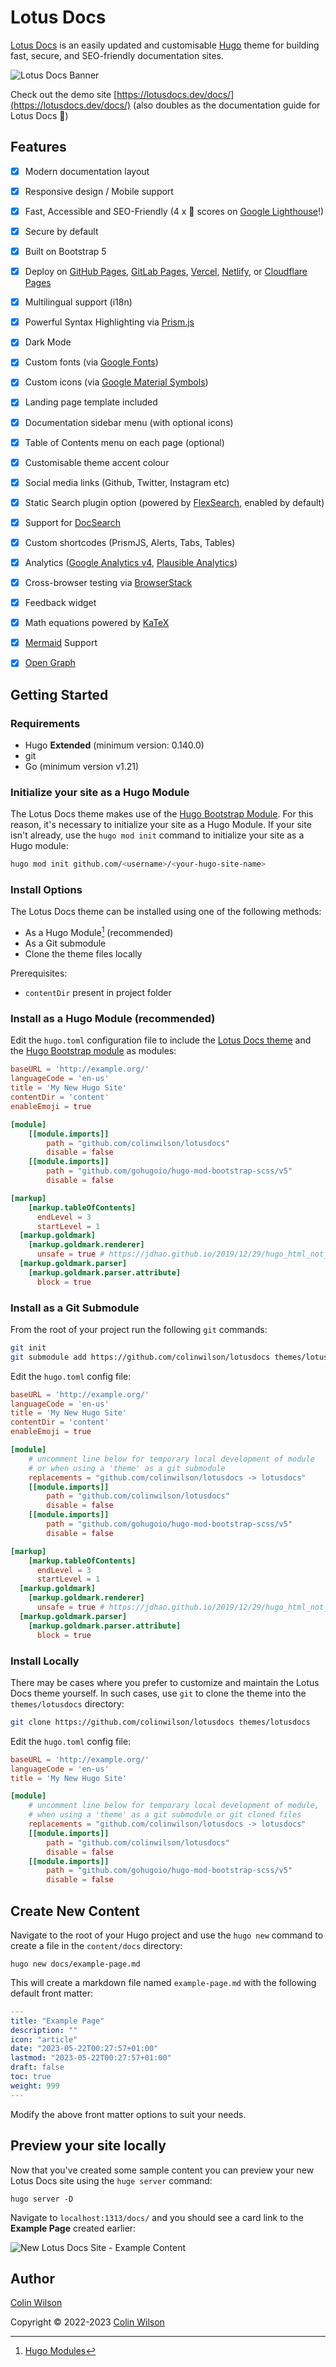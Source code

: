# Lotus Docs

[Lotus Docs](https://lotusdocs.dev) is an easily updated and customisable [Hugo](https://gohugo.io/) theme for building fast, secure, and SEO-friendly documentation sites.

![Lotus Docs Banner](https://res.cloudinary.com/lotuslabs/image/upload/r_10/v1693340386/Lotus%20Docs/Social%20Media/lotus_docs_social_preview_github_1280x640_colour_v1.3_xzm1ex.webp)

Check out the demo site [https://lotusdocs.dev/docs/](https://lotusdocs.dev/docs/) (also doubles as the documentation guide for Lotus Docs 📖)

## Features

* [x] Modern documentation layout
* [x] Responsive design / Mobile support
* [x] Fast, Accessible and SEO-Friendly (4 x 💯 scores on [Google Lighthouse](https://pagespeed.web.dev/)!)
* [x] Secure by default
* [x] Built on Bootstrap 5
* [x] Deploy on [GitHub Pages](https://lotusdocs.dev/docs/deployment/platforms/github-pages/), [GitLab Pages](https://lotusdocs.dev/docs/deployment/platforms/gitlab-pages/), [Vercel](https://vercel.com/), [Netlify](https://netlify.com), or [Cloudflare Pages](https://pages.cloudflare.com/)
* [x] Multilingual support (i18n)
* [x] Powerful Syntax Highlighting via [Prism.js](https://prismjs.com/)
* [x] Dark Mode
* [x] Custom fonts (via [Google Fonts](https://fonts.google.com/))
* [x] Custom icons (via [Google Material Symbols](https://fonts.google.com/icons?icon.style=Outlined&icon.set=Material+Symbols))
* [x] Landing page template included
* [x] Documentation sidebar menu (with optional icons)
* [x] Table of Contents menu on each page (optional)
* [x] Customisable theme accent colour
* [x] Social media links (Github, Twitter, Instagram etc)
* [x] Static Search plugin option (powered by [FlexSearch](https://github.com/nextapps-de/flexsearch), enabled by default)
* [x] Support for [DocSearch](https://docsearch.algolia.com/)
* [x] Custom shortcodes (PrismJS, Alerts, Tabs, Tables)
* [x] Analytics ([Google Analytics v4](https://analytics.google.com/analytics/web/), [Plausible Analytics](https://plausible.io/))
* [x] Cross-browser testing via [BrowserStack](https://browserstack.com)
* [x] Feedback widget
* [x] Math equations powered by [KaTeX](https://katex.org/)
* [x] [Mermaid](https://mermaid.js.org/) Support
* [x] [Open Graph](https://ogp.me/)


## Getting Started

### Requirements

- Hugo **Extended** (minimum version: 0.140.0)
- git
- Go (minimum version v1.21)

### Initialize your site as a Hugo Module

The Lotus Docs theme makes use of the [Hugo Bootstrap Module](https://github.com/gohugoio/hugo-mod-bootstrap-scss). For this reason, it's necessary to initialize your site as a Hugo Module. If your site isn't already, use the `hugo mod init` command to initialize your site as a Hugo module:

```bash
hugo mod init github.com/<username>/<your-hugo-site-name>
```

### Install Options

The Lotus Docs theme can be installed using one of the following methods:

- As a Hugo Module[^1] (recommended)
- As a Git submodule
- Clone the theme files locally

Prerequisites:
- `contentDir` present in project folder

### Install as a Hugo Module (recommended)

Edit the `hugo.toml` configuration file to include the [Lotus Docs theme](https://github.com/colinwilson/lotusdocs) and the [Hugo Bootstrap module](https://github.com/gohugoio/hugo-mod-bootstrap-scss) as modules:

```toml
baseURL = 'http://example.org/'
languageCode = 'en-us'
title = 'My New Hugo Site'
contentDir = 'content'
enableEmoji = true

[module]
    [[module.imports]]
        path = "github.com/colinwilson/lotusdocs"
        disable = false
    [[module.imports]]
        path = "github.com/gohugoio/hugo-mod-bootstrap-scss/v5"
        disable = false

[markup]
    [markup.tableOfContents]
      endLevel = 3
      startLevel = 1
  [markup.goldmark]
    [markup.goldmark.renderer]
      unsafe = true # https://jdhao.github.io/2019/12/29/hugo_html_not_shown/
  [markup.goldmark.parser]
    [markup.goldmark.parser.attribute]
      block = true
```

### Install as a Git Submodule

From the root of your project run the following `git` commands:

```bash
git init
git submodule add https://github.com/colinwilson/lotusdocs themes/lotusdocs
```

Edit the `hugo.toml` config file:

```toml
baseURL = 'http://example.org/'
languageCode = 'en-us'
title = 'My New Hugo Site'
contentDir = 'content'
enableEmoji = true

[module]
    # uncomment line below for temporary local development of module
    # or when using a 'theme' as a git submodule
    replacements = "github.com/colinwilson/lotusdocs -> lotusdocs"
    [[module.imports]]
        path = "github.com/colinwilson/lotusdocs"
        disable = false
    [[module.imports]]
        path = "github.com/gohugoio/hugo-mod-bootstrap-scss/v5"
        disable = false

[markup]
    [markup.tableOfContents]
      endLevel = 3
      startLevel = 1
  [markup.goldmark]
    [markup.goldmark.renderer]
      unsafe = true # https://jdhao.github.io/2019/12/29/hugo_html_not_shown/
  [markup.goldmark.parser]
    [markup.goldmark.parser.attribute]
      block = true
```

### Install Locally

There may be cases where you prefer to customize and maintain the Lotus Docs theme yourself. In such cases, use `git` to clone the theme into the `themes/lotusdocs` directory:

```bash
git clone https://github.com/colinwilson/lotusdocs themes/lotusdocs
```

Edit the `hugo.toml` config file:

```toml
baseURL = 'http://example.org/'
languageCode = 'en-us'
title = 'My New Hugo Site'

[module]
    # uncomment line below for temporary local development of module,
    # when using a 'theme' as a git submodule or git cloned files
    replacements = "github.com/colinwilson/lotusdocs -> lotusdocs"
    [[module.imports]]
        path = "github.com/colinwilson/lotusdocs"
        disable = false
    [[module.imports]]
        path = "github.com/gohugoio/hugo-mod-bootstrap-scss/v5"
        disable = false
```

## Create New Content

Navigate to the root of your Hugo project and use the `hugo new` command to create a file in the `content/docs` directory:

```shell
hugo new docs/example-page.md
```

This will create a markdown file named `example-page.md` with the following default front matter:

```yaml
---
title: "Example Page"
description: ""
icon: "article"
date: "2023-05-22T00:27:57+01:00"
lastmod: "2023-05-22T00:27:57+01:00"
draft: false
toc: true
weight: 999
---
```

Modify the above front matter options to suit your needs.

## Preview your site locally

Now that you've created some sample content you can preview your new Lotus Docs site using the `huge server` command:

```shell
hugo server -D
```

Navigate to `localhost:1313/docs/` and you should see a card link to the **Example Page** created earlier:

![New Lotus Docs Site - Example Content](https://res.cloudinary.com/lotuslabs/image/upload/v1690992310/Lotus%20Docs/images/lotus_docs_new_site_and_content_module_setup_oiuyex.png)

## Author

[Colin Wilson](https://github.com/colinwilson)

Copyright © 2022-2023 [Colin Wilson](https://github.com/colinwilson)

[^1]: [Hugo Modules](https://gohugo.io/hugo-modules/)
